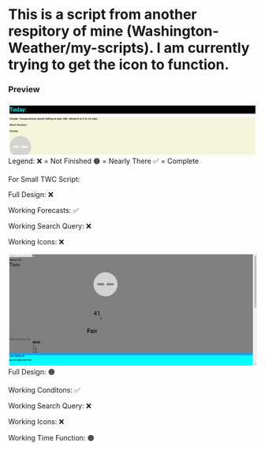 <h1>This is a script from another respitory of mine (Washington-Weather/my-scripts). I am currently trying to get the icon to function.</h1>

<h3>Preview</h3>
 <img src="preview.png"><img>
 Legend: 
 ❌ = Not Finished 
 🟠 = Nearly There
 ✅ = Complete
 
For Small TWC Script:
  <p>Full Design: ❌</p>
  <p>Working Forecasts: ✅</p>   
  <p>Working Search Query: ❌</p>
  <p>Working Icons: ❌</p>
  <img src="preview2.png"
For Large TWC Script:
  <p>Full Design: 🟠</p>
  <p>Working Conditons: ✅</p>   
  <p>Working Search Query: ❌</p>
  <p>Working Icons: ❌</p>
  <p>Working Time Function: 🟠</p>
